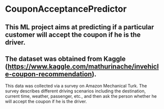 # CouponAcceptancePredictor
## This ML project aims at predicting if a particular customer will accept the coupon if he is the driver.

## The dataset was obtained from Kaggle (https://www.kaggle.com/mathurinache/invehicle-coupon-recommendation).

This data was collected via a survey on Amazon Mechanical Turk. The survey describes different driving scenarios including the destination, current time, weather, passenger, etc., and then ask the person whether he will accept the coupon if he is the driver.

